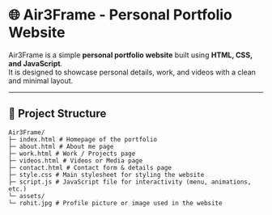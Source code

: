# 🌐 Air3Frame - Personal Portfolio Website  

Air3Frame is a simple **personal portfolio website** built using **HTML, CSS, and JavaScript**.  
It is designed to showcase personal details, work, and videos with a clean and minimal layout.  

---

## 📁 Project Structure  

```
Air3Frame/
├─ index.html # Homepage of the portfolio
├─ about.html # About me page
├─ work.html # Work / Projects page
├─ videos.html # Videos or Media page
├─ contact.html # Contact form & details page
├─ style.css # Main stylesheet for styling the website
├─ script.js # JavaScript file for interactivity (menu, animations, etc.)
└─ assets/
└─ rohit.jpg # Profile picture or image used in the website
```
